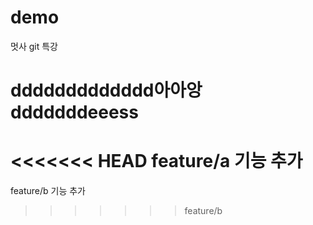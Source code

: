 # demo
멋사 git 특강
# ddddddddddddd아아앙dddddddeeess
<<<<<<< HEAD
feature/a 기능 추가
=======
feature/b 기능 추가
>>>>>>> feature/b
